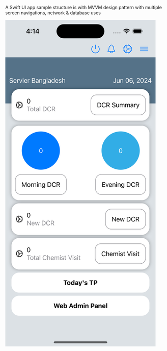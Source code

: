 
A Swift UI app sample structure is with MVVM design pattern with multiple screen navigations, network & database uses



![Dashboard UI](https://github.com/firojandev/SwiftUI-App-With-MVVM/blob/main/dashboard.png)
